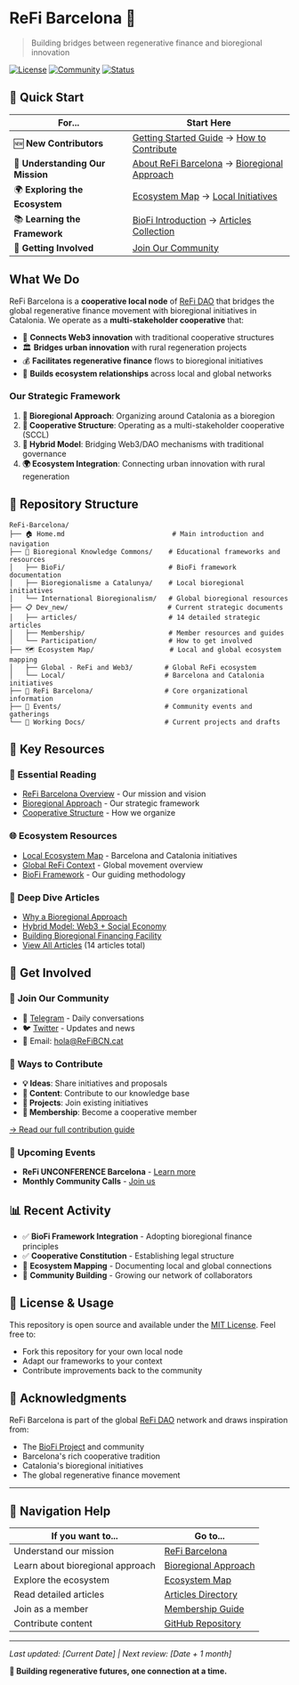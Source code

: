 # ReFi Barcelona 🌱

> Building bridges between regenerative finance and bioregional innovation

[![License](https://img.shields.io/badge/License-MIT-blue.svg)](LICENSE)
[![Community](https://img.shields.io/badge/Community-Active-green.svg)](https://t.me/xyz)
[![Status](https://img.shields.io/badge/Status-In%20Development-orange.svg)](https://github.com/luizfernandosg/ReFi-Barcelona/issues)

## 🚀 Quick Start

| For... | Start Here |
|--------|------------|
| 🆕 **New Contributors** | [Getting Started Guide](Home.md) → [How to Contribute](Dev_new/Participation/Initiatives%20and%20Proposals.md) |
| 🎯 **Understanding Our Mission** | [About ReFi Barcelona](ReFi%20Barcelona/ReFi%20Barcelona.md) → [Bioregional Approach](Dev_new/ReFi%20BCN%20-%20A%20Bioregional%20Approach.md) |
| 🌍 **Exploring the Ecosystem** | [Ecosystem Map](Ecosystem%20Map/Ecosystem%20map.md) → [Local Initiatives](Ecosystem%20Map/Local/) |
| 📚 **Learning the Framework** | [BioFi Introduction](Bioregional%20Knowledge%20Commons/BioFi/BioFi.md) → [Articles Collection](Dev_new/articles/) |
| 🤝 **Getting Involved** | [Join Our Community](Dev_new/Membership/Becoming%20a%20Member%20of%20ReFi%20BCN%20Cooperative.md) |

## What We Do

ReFi Barcelona is a **cooperative local node** of [ReFi DAO](https://refidao.org) that bridges the global regenerative finance movement with bioregional initiatives in Catalonia. We operate as a **multi-stakeholder cooperative** that:

- 🌿 **Connects Web3 innovation** with traditional cooperative structures
- 🏛️ **Bridges urban innovation** with rural regeneration projects
- 💰 **Facilitates regenerative finance** flows to bioregional initiatives
- 🤝 **Builds ecosystem relationships** across local and global networks

### Our Strategic Framework

1. **🌱 Bioregional Approach**: Organizing around Catalonia as a bioregion
2. **🏢 Cooperative Structure**: Operating as a multi-stakeholder cooperative (SCCL)
3. **🔗 Hybrid Model**: Bridging Web3/DAO mechanisms with traditional governance
4. **🌍 Ecosystem Integration**: Connecting urban innovation with rural regeneration

## 📂 Repository Structure

```
ReFi-Barcelona/
├── 🏠 Home.md                           # Main introduction and navigation
├── 🌱 Bioregional Knowledge Commons/    # Educational frameworks and resources
│   ├── BioFi/                          # BioFi framework documentation
│   ├── Bioregionalisme a Catalunya/    # Local bioregional initiatives
│   └── International Bioregionalism/   # Global bioregional resources
├── 📋 Dev_new/                         # Current strategic documents
│   ├── articles/                       # 14 detailed strategic articles
│   ├── Membership/                     # Member resources and guides
│   └── Participation/                  # How to get involved
├── 🗺️ Ecosystem Map/                   # Local and global ecosystem mapping
│   ├── Global - ReFi and Web3/        # Global ReFi ecosystem
│   └── Local/                         # Barcelona and Catalonia initiatives
├── 🏢 ReFi Barcelona/                  # Core organizational information
├── 🎉 Events/                          # Community events and gatherings
└── 📄 Working Docs/                    # Current projects and drafts
```

## 🎯 Key Resources

### 📖 **Essential Reading**
- [ReFi Barcelona Overview](ReFi%20Barcelona/ReFi%20Barcelona.md) - Our mission and vision
- [Bioregional Approach](Dev_new/ReFi%20BCN%20-%20A%20Bioregional%20Approach.md) - Our strategic framework
- [Cooperative Structure](Dev_new/ReFi%20BCN%20-%20Constituting%20a%20Local%20Node%20as%20a%20Cooperative.md) - How we organize

### 🌐 **Ecosystem Resources**
- [Local Ecosystem Map](Ecosystem%20Map/Local/) - Barcelona and Catalonia initiatives
- [Global ReFi Context](Ecosystem%20Map/Global%20-%20ReFi%20and%20Web3/) - Global movement overview
- [BioFi Framework](Bioregional%20Knowledge%20Commons/BioFi/BioFi.md) - Our guiding methodology

### 📝 **Deep Dive Articles**
- [Why a Bioregional Approach](Dev_new/articles/why-bioregional-approach.md)
- [Hybrid Model: Web3 + Social Economy](Dev_new/articles/hybrid-model-bridging-web3-social-economy.md)
- [Building Bioregional Financing Facility](Dev_new/articles/building-bioregional-financing-facility.md)
- [View All Articles](Dev_new/articles/) (14 articles total)

## 🤝 Get Involved

### 🌟 **Join Our Community**
- 💬 [Telegram](https://t.me/xyz) - Daily conversations
- 🐦 [Twitter](https://twitter.com/ReFiBarcelona) - Updates and news
- 📧 Email: hola@ReFiBCN.cat

### 🚀 **Ways to Contribute**
- **💡 Ideas**: Share initiatives and proposals
- **📝 Content**: Contribute to our knowledge base
- **🎯 Projects**: Join existing initiatives
- **🌱 Membership**: Become a cooperative member

[→ Read our full contribution guide](Dev_new/Participation/Initiatives%20and%20Proposals.md)

### 🎉 **Upcoming Events**
- **ReFi UNCONFERENCE Barcelona** - [Learn more](Events/ReFi%20UNCONFERENCE%20Barcelona.md)
- **Monthly Community Calls** - [Join us](https://t.me/xyz)

## 📊 Recent Activity

- ✅ **BioFi Framework Integration** - Adopting bioregional finance principles
- ✅ **Cooperative Constitution** - Establishing legal structure
- 🔄 **Ecosystem Mapping** - Documenting local and global connections
- 🔄 **Community Building** - Growing our network of collaborators

## 📜 License & Usage

This repository is open source and available under the [MIT License](LICENSE). Feel free to:
- Fork this repository for your own local node
- Adapt our frameworks to your context
- Contribute improvements back to the community

## 🙏 Acknowledgments

ReFi Barcelona is part of the global [ReFi DAO](https://refidao.org) network and draws inspiration from:
- The [BioFi Project](https://biofi.earth) and community
- Barcelona's rich cooperative tradition
- Catalonia's bioregional initiatives
- The global regenerative finance movement

---

## 🧭 Navigation Help

| If you want to... | Go to... |
|-------------------|----------|
| Understand our mission | [ReFi Barcelona](ReFi%20Barcelona/ReFi%20Barcelona.md) |
| Learn about bioregional approach | [Bioregional Approach](Dev_new/ReFi%20BCN%20-%20A%20Bioregional%20Approach.md) |
| Explore the ecosystem | [Ecosystem Map](Ecosystem%20Map/Ecosystem%20map.md) |
| Read detailed articles | [Articles Directory](Dev_new/articles/) |
| Join as a member | [Membership Guide](Dev_new/Membership/Becoming%20a%20Member%20of%20ReFi%20BCN%20Cooperative.md) |
| Contribute content | [GitHub Repository](https://github.com/luizfernandosg/ReFi-Barcelona/) |

---

*Last updated: [Current Date] | Next review: [Date + 1 month]*

**🌱 Building regenerative futures, one connection at a time.** 